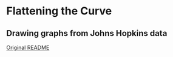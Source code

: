 # Flattening the Curve
## Drawing graphs from Johns Hopkins data

[Original README](README.original.md)
